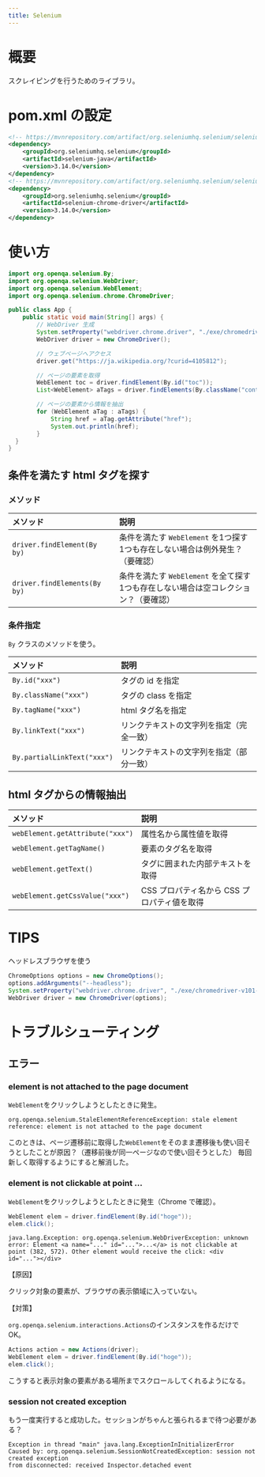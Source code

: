 ```yaml
---
title: Selenium
---
```


# 概要

スクレイピングを行うためのライブラリ。

# pom.xml の設定

```xml
<!-- https://mvnrepository.com/artifact/org.seleniumhq.selenium/selenium-java -->
<dependency>
    <groupId>org.seleniumhq.selenium</groupId>
    <artifactId>selenium-java</artifactId>
    <version>3.14.0</version>
</dependency>
<!-- https://mvnrepository.com/artifact/org.seleniumhq.selenium/selenium-chrome-driver -->
<dependency>
    <groupId>org.seleniumhq.selenium</groupId>
    <artifactId>selenium-chrome-driver</artifactId>
    <version>3.14.0</version>
</dependency>
```

# 使い方

```java
import org.openqa.selenium.By;
import org.openqa.selenium.WebDriver;
import org.openqa.selenium.WebElement;
import org.openqa.selenium.chrome.ChromeDriver;

public class App {
    public static void main(String[] args) {
        // WebDriver 生成
        System.setProperty("webdriver.chrome.driver", "./exe/chromedriver-v101-mac64");
        WebDriver driver = new ChromeDriver();

        // ウェブページへアクセス
        driver.get("https://ja.wikipedia.org/?curid=4105812");

        // ページの要素を取得
        WebElement toc = driver.findElement(By.id("toc"));
        List<WebElement> aTags = driver.findElements(By.className("contentslist"));

        // ページの要素から情報を抽出
        for (WebElement aTag : aTags) {
            String href = aTag.getAttribute("href");
            System.out.println(href);
        }
  }
}
```

## 条件を満たす html タグを探す

### メソッド

| メソッド | 説明 |
| :-- | :-- |
| `driver.findElement(By by)` | 条件を満たす `WebElement` を1つ探す<br>1つも存在しない場合は例外発生？（要確認） |
| `driver.findElements(By by)` | 条件を満たす `WebElement` を全て探す<br>1つも存在しない場合は空コレクション？（要確認） |

### 条件指定

`By` クラスのメソッドを使う。

| メソッド | 説明 |
| :-- | :-- |
| `By.id("xxx")` | タグの id を指定 |
| `By.className("xxx")` | タグの class を指定 |
| `By.tagName("xxx")` | html タグ名を指定 |
| `By.linkText("xxx")` | リンクテキストの文字列を指定（完全一致） |
| `By.partialLinkText("xxx")` | リンクテキストの文字列を指定（部分一致） |

## html タグからの情報抽出

| メソッド | 説明 |
| :-- | :-- |
| `webElement.getAttribute("xxx")` | 属性名から属性値を取得 |
| `webElement.getTagName()` | 要素のタグ名を取得 |
| `webElement.getText()` | タグに囲まれた内部テキストを取得 |
| `webElement.getCssValue("xxx")` | CSS プロパティ名から CSS プロパティ値を取得 |



# TIPS
ヘッドレスブラウザを使う

```java
ChromeOptions options = new ChromeOptions();
options.addArguments("--headless");
System.setProperty("webdriver.chrome.driver", "./exe/chromedriver-v101-mac64");
WebDriver driver = new ChromeDriver(options);
```

# トラブルシューティング

## エラー

### element is not attached to the page document

`WebElement`をクリックしようとしたときに発生。

```
org.openqa.selenium.StaleElementReferenceException: stale element reference: element is not attached to the page document
```

このときは、ページ遷移前に取得した`WebElement`をそのまま遷移後も使い回そうとしたことが原因？（遷移前後が同一ページなので使い回そうとした）
毎回新しく取得するようにすると解消した。

### element is not clickable at point ...

`WebElement`をクリックしようとしたときに発生（Chrome で確認）。

```java
WebElement elem = driver.findElement(By.id("hoge"));
elem.click();
```

```
java.lang.Exception: org.openqa.selenium.WebDriverException: unknown error: Element <a name="..." id="...">...</a> is not clickable at point (382, 572). Other element would receive the click: <div id="..."></div>
```

【原因】

クリック対象の要素が、ブラウザの表示領域に入っていない。

【対策】

`org.openqa.selenium.interactions.Actions`のインスタンスを作るだけで OK。

```java
Actions action = new Actions(driver);
WebElement elem = driver.findElement(By.id("hoge"));
elem.click();
```

こうすると表示対象の要素がある場所までスクロールしてくれるようになる。

### session not created exception

もう一度実行すると成功した。セッションがちゃんと張られるまで待つ必要がある？

```
Exception in thread "main" java.lang.ExceptionInInitializerError
Caused by: org.openqa.selenium.SessionNotCreatedException: session not created exception
from disconnected: received Inspector.detached event
```
